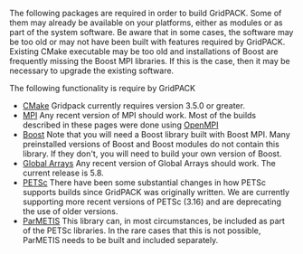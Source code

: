 The following packages are required in order to build GridPACK. Some of them may
already be available on your platforms, either as modules or as part of the
system software. Be aware that in some cases, the software may be too old or may
not have been built with features required by GridPACK. Existing CMake
executable may be too old and installations of Boost are frequently missing the
Boost MPI libraries. If this is the case, then it may be necessary to upgrade
the existing software.

The following functionality is require by GridPACK

- [CMake](LINUX_BASICS.md#cmakectest) Gridpack currently requires version 3.5.0
  or greater.
- [MPI](LINUX_BASICS.md#mpi) Any recent version of MPI should work. Most of the
  builds described in these pages were done using
  [OpenMPI](http://www.open-mpi.org/)
- [Boost](BOOST.md) Note that you will need a Boost library built with Boost
  MPI. Many preinstalled versions of Boost and Boost modules do not contain this
  library. If they don't, you will need to build your own version of Boost.
- [Global Arrays](GLOBAL_ARRAYS.md) Any recent version of Global Arrays should
  work. The current release is 5.8.
- [PETSc](PETSC.md) There have been some substantial changes in how PETSc
  supports builds since GridPACK was originally written. We are currently
  supporting more recent versions of PETSc (3.16) and are deprecating the use of
  older versions.
- [ParMETIS](PARMETIS.md) This library can, in most circumstances, be included
  as part of the PETSc libraries. In the rare cases that this is not possible,
  ParMETIS needs to be built and included separately.
